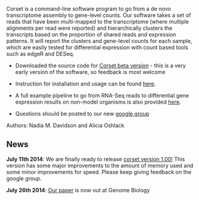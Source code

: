 Corset is a command-line software program to go from a de novo transcriptome assembly to gene-level counts. Our software takes a set of reads that have been multi-mapped to the transcriptome (where multiple alignments per read were reported) and hierarchically clusters the transcripts based on the proportion of shared reads and expression patterns. It will report the clusters and gene-level counts for each sample, which are easily tested for differential expression with count based tools such as edgeR and DESeq.

  * Downloaded the source code for [Corset beta version](Download.md) - this is a very early version of the software, so feedback is most welcome

  * Instruction for installation and usage can be found [here](InstallingRunningUsage.md).

  * A full example pipeline to go from RNA-Seq reads to differential gene expression results on non-model organisms is also provided [here](Example.md).

  * Questions should be posted to our new [google group](https://groups.google.com/forum/#!forum/corset-project)

Authors: Nadia M. Davidson and Alicia Oshlack

## News ##

**July 11th 2014**: We are finally ready to release [corset version 1.00!](Download.md) This version has some major improvements to the amount of memory used and some minor improvements for speed. Please keep giving feedback on the google group.

**July 26th 2014**: [Our paper](http://genomebiology.com/2014/15/7/410/abstract) is now out at Genome Biology